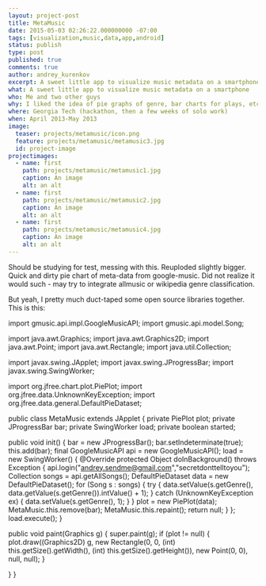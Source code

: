 ```yaml
---
layout: project-post
title: MetaMusic
date: 2015-05-03 02:26:22.000000000 -07:00
tags: [visualization,music,data,app,android]
status: publish
type: post
published: true
comments: true
author: andrey_kurenkov
excerpt: A sweet little app to visualize music metadata on a smartphone
what: A sweet little app to visualize music metadata on a smartphone
who: Me and two other guys
why: I liked the idea of pie graphs of genre, bar charts for plays, etc... I still think this should exist in other apps.
where: Georgia Tech (hackathon, then a few weeks of solo work)
when: April 2013-May 2013 
image:
  teaser: projects/metamusic/icon.png
  feature: projects/metamusic/metamusic3.jpg
  id: project-image
projectimages:
  - name: first
    path: projects/metamusic/metamusic1.jpg
    caption: An image
    alt: an alt
  - name: first
    path: projects/metamusic/metamusic2.jpg
    caption: An image
    alt: an alt
  - name: first
    path: projects/metamusic/metamusic4.jpg
    caption: An image
    alt: an alt
---
```

Should be studying for test, messing with this. Reuploded slightly bigger.
Quick and dirty pie chart of meta-data from google-music. Did not realize it would such - may try to integrate allmusic or wikipedia genre classification.

But yeah, I pretty much duct-taped some open source libraries together. This is this:

import gmusic.api.impl.GoogleMusicAPI;
import gmusic.api.model.Song;

import java.awt.Graphics;
import java.awt.Graphics2D;
import java.awt.Point;
import java.awt.Rectangle;
import java.util.Collection;

import javax.swing.JApplet;
import javax.swing.JProgressBar;
import javax.swing.SwingWorker;

import org.jfree.chart.plot.PiePlot;
import org.jfree.data.UnknownKeyException;
import org.jfree.data.general.DefaultPieDataset;

public class MetaMusic extends JApplet {
private PiePlot plot;
private JProgressBar bar;
private SwingWorker load;
private boolean started;

public void init() {
bar = new JProgressBar();
bar.setIndeterminate(true);
this.add(bar);
final GoogleMusicAPI api = new GoogleMusicAPI();
load = new SwingWorker() {
@Override
protected Object doInBackground() throws Exception {
api.login("andrey.sendme@gmail.com","secretdonttelltoyou");
Collection<Song> songs = api.getAllSongs();
DefaultPieDataset data = new DefaultPieDataset();
for (Song s : songs) {
try {
data.setValue(s.getGenre(), data.getValue(s.getGenre()).intValue() + 1);
} catch (UnknownKeyException ex) {
data.setValue(s.getGenre(), 1);
}
}
plot = new PiePlot(data);
MetaMusic.this.remove(bar);
MetaMusic.this.repaint();
return null;
}
};
load.execute();
}

public void paint(Graphics g) {
super.paint(g);
if (plot != null) {
plot.draw((Graphics2D) g,
new Rectangle(0, 0, (int) this.getSize().getWidth(), (int) this.getSize().getHeight()), new Point(0, 0),
null, null);
}

}
}
